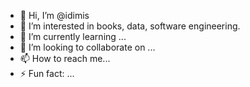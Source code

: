 - 👋 Hi, I’m @idimis
- 👀 I’m interested in books, data, software engineering.
- 🌱 I’m currently learning ...
- 💞️ I’m looking to collaborate on ...
- 📫 How to reach me...
- ⚡ Fun fact: ...

<!---
idimis/idimis is a ✨ special ✨ repository because its `README.md` (this file) appears on your GitHub profile.
You can click the Preview link to take a look at your changes.
--->
